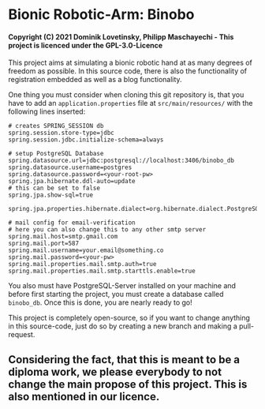 # Bionic Robotic-Arm: Binobo

#### Copyright (C) 2021 Dominik Lovetinsky, Philipp Maschayechi - This project is licenced under the GPL-3.0-Licence

This project aims at simulating a bionic robotic hand at as many degrees of freedom as possible.
In this source code, there is also the functionality of registration embedded as well as a blog functionality.

One thing you must consider when cloning this git repository is, that you have to add an `application.properties` file
at `src/main/resources/` with the following lines inserted:
```properties
# creates SPRING_SESSION db
spring.session.store-type=jdbc
spring.session.jdbc.initialize-schema=always

# setup PostgreSQL Database
spring.datasource.url=jdbc:postgresql://localhost:3406/binobo_db
spring.datasource.username=postgres
spring.datasource.password=<your-root-pw>
spring.jpa.hibernate.ddl-auto=update
# this can be set to false
spring.jpa.show-sql=true

spring.jpa.properties.hibernate.dialect=org.hibernate.dialect.PostgreSQL92Dialect

# mail config for email-verification
# here you can also change this to any other smtp server
spring.mail.host=smtp.gmail.com
spring.mail.port=587
spring.mail.username=your.email@something.co
spring.mail.password=<your-pw>
spring.mail.properties.mail.smtp.auth=true
spring.mail.properties.mail.smtp.starttls.enable=true
```
You also must have PostgreSQL-Server installed on your machine and before first starting the project, you must create a database called `binobo_db`. Once this is done, you are nearly ready to go!

This project is completely open-source, so if you want to change anything in this source-code, just do so by creating a new branch and making a pull-request.

## Considering the fact, that this is meant to be a diploma work, we please everybody to not change the main propose of this project. This is also mentioned in our licence.
